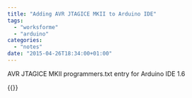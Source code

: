```yaml
---
title: "Adding AVR JTAGICE MKII to Arduino IDE"
tags:
  - "worksforme"
  - "arduino"
categories:
  - "notes"
date: "2015-04-26T18:34:00+01:00"
---
```


AVR JTAGICE MKII programmers.txt entry for Arduino IDE 1.6

{{<gist toke a6477843735701c1cdf3>}}
